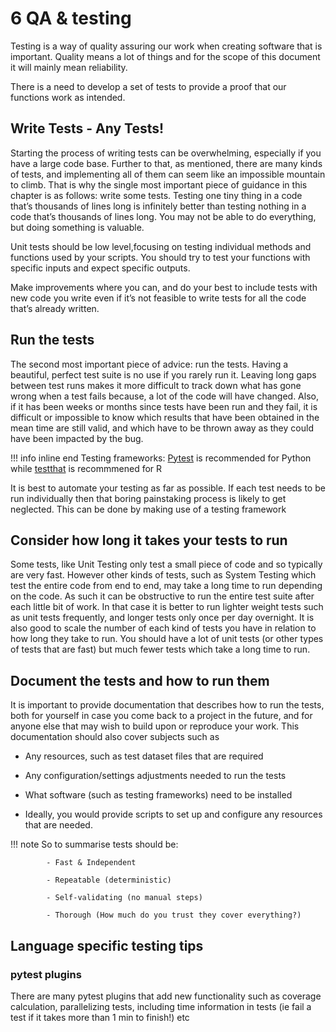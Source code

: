 # 6 QA & testing


Testing is a way of quality assuring our work when creating software that is important. 
Quality means a lot of things and for the scope of this document it will mainly mean reliability.

There is a need to develop a set of tests to provide a proof that our functions work as intended.


## Write Tests - Any Tests!
Starting the process of writing tests can be overwhelming, especially if you have a large code base. Further to that, as mentioned, there are many kinds of tests, and implementing all of them can seem like an impossible mountain to climb. That is why the single most important piece of guidance in this chapter is as follows: write some tests. Testing one tiny thing in a code that’s thousands of lines long is infinitely better than testing nothing in a code that’s thousands of lines long. You may not be able to do everything, but doing something is valuable.


Unit tests should be low level,focusing on testing individual methods and functions used by your scripts.
You should try to test your functions with specific inputs and expect specific outputs.  

Make improvements where you can, and do your best to include tests with new code you write even if it’s not feasible to write tests for all the code that’s already written.

## Run the tests
The second most important piece of advice: run the tests. Having a beautiful, perfect test suite is no use if you rarely run it. Leaving long gaps between test runs makes it more difficult to track down what has gone wrong when a test fails because, a lot of the code will have changed. Also, if it has been weeks or months since tests have been run and they fail, it is difficult or impossible to know which results that have been obtained in the mean time are still valid, and which have to be thrown away as they could have been impacted by the bug.

!!! info inline end
      Testing frameworks: [Pytest](https://docs.pytest.org/) is recommended for Python while [testthat](https://testthat.r-lib.org/) is recommmened for R
      
It is best to automate your testing as far as possible. If each test needs to be run individually then that boring painstaking process is likely to get neglected. This can be done by making use of a testing framework 


## Consider how long it takes your tests to run
Some tests, like Unit Testing only test a small piece of code and so typically are very fast. However other kinds of tests, such as System Testing which test the entire code from end to end, may take a long time to run depending on the code. As such it can be obstructive to run the entire test suite after each little bit of work. In that case it is better to run lighter weight tests such as unit tests frequently, and longer tests only once per day overnight. It is also good to scale the number of each kind of tests you have in relation to how long they take to run. You should have a lot of unit tests (or other types of tests that are fast) but much fewer tests which take a long time to run.

## Document the tests and how to run them
It is important to provide documentation that describes how to run the tests, both for yourself in case you come back to a project in the future, and for anyone else that may wish to build upon or reproduce your work. This documentation should also cover subjects such as

- Any resources, such as test dataset files that are required

- Any configuration/settings adjustments needed to run the tests

- What software (such as testing frameworks) need to be installed

- Ideally, you would provide scripts to set up and configure any resources that are needed.


!!! note
     So to summarise tests should be:
     
            - Fast & Independent
  
            - Repeatable (deterministic)
  
            - Self-validating (no manual steps)

            - Thorough (How much do you trust they cover everything?)
 

## Language specific testing tips

### pytest plugins

There are many pytest plugins that add new functionality such as coverage calculation, parallelizing tests,
including time information in tests (ie fail a test if it takes more than 1 min to finish!) etc
